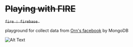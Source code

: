 # ~~Playing with FIRE~~

~~`fire : firebase `~~

playground for collect data from [Orn's facebook](https://facebook.com/bnk48official.orn/
) by MongoDB

![Alt Text](yo.gif)

